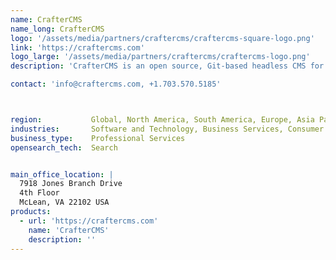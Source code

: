 ```yaml
---
name: CrafterCMS
name_long: CrafterCMS
logo: '/assets/media/partners/craftercms/craftercms-square-logo.png'
link: 'https://craftercms.com'
logo_large: '/assets/media/partners/craftercms/craftercms-logo.png'
description: 'CrafterCMS is an open source, Git-based headless CMS for the enterprise. Crafter Software dba CrafterCMS sells support and services for CrafterCMS'

contact: 'info@craftercms.com, +1.703.570.5185'



region:           Global, North America, South America, Europe, Asia Pacific, Middle East, Africa, Australia
industries:       Software and Technology, Business Services, Consumer Services, Education, Energy and Utilities, Government, Financial Services, Healthcare, Media and Entertainment, Public Sector, NonProfit, Retail
business_type:    Professional Services
opensearch_tech:  Search


main_office_location: |
  7918 Jones Branch Drive 
  4th Floor 
  McLean, VA 22102 USA
products:
  - url: 'https://craftercms.com'
    name: 'CrafterCMS'
    description: ''
---
```

